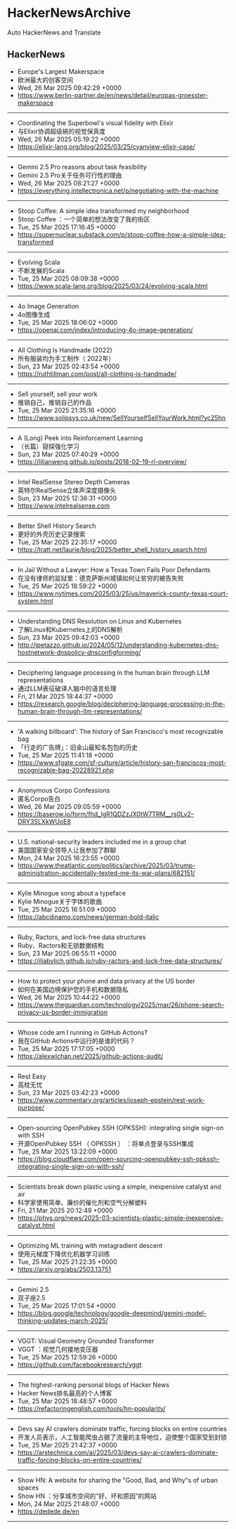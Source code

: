 # HackerNewsArchive
Auto HackerNews and Translate

## HackerNews
* Europe's Largest Makerspace
* 欧洲最大的创客空间
* Wed, 26 Mar 2025 09:42:29 +0000
* https://www.berlin-partner.de/en/news/detail/europas-groesster-makerspace
----
* Coordinating the Superbowl's visual fidelity with Elixir
* 与Elixir协调超级碗的视觉保真度
* Wed, 26 Mar 2025 05:19:22 +0000
* https://elixir-lang.org/blog/2025/03/25/cyanview-elixir-case/
----
* Gemini 2.5 Pro reasons about task feasibility
* Gemini 2.5 Pro关于任务可行性的理由
* Wed, 26 Mar 2025 08:21:27 +0000
* https://everything.intellectronica.net/p/negotiating-with-the-machine
----
* Stoop Coffee: A simple idea transformed my neighborhood
* Stoop Coffee ：一个简单的想法改变了我的街区
* Tue, 25 Mar 2025 17:16:45 +0000
* https://supernuclear.substack.com/p/stoop-coffee-how-a-simple-idea-transformed
----
* Evolving Scala
* 不断发展的Scala
* Tue, 25 Mar 2025 08:09:38 +0000
* https://www.scala-lang.org/blog/2025/03/24/evolving-scala.html
----
* 4o Image Generation
* 4o图像生成
* Tue, 25 Mar 2025 18:06:02 +0000
* https://openai.com/index/introducing-4o-image-generation/
----
* All Clothing Is Handmade (2022)
* 所有服装均为手工制作（ 2022年）
* Sun, 23 Mar 2025 02:43:54 +0000
* https://ruthtillman.com/post/all-clothing-is-handmade/
----
* Sell yourself, sell your work
* 推销自己，推销自己的作品
* Tue, 25 Mar 2025 21:35:16 +0000
* https://www.solipsys.co.uk/new/SellYourselfSellYourWork.html?yc25hn
----
* A (Long) Peek into Reinforcement Learning
* （长篇）窥探强化学习
* Sun, 23 Mar 2025 07:40:29 +0000
* https://lilianweng.github.io/posts/2018-02-19-rl-overview/
----
* Intel RealSense Stereo Depth Cameras
* 英特尔RealSense立体声深度摄像头
* Sun, 23 Mar 2025 12:36:31 +0000
* https://www.intelrealsense.com
----
* Better Shell History Search
* 更好的外壳历史记录搜索
* Tue, 25 Mar 2025 22:35:17 +0000
* https://tratt.net/laurie/blog/2025/better_shell_history_search.html
----
* In Jail Without a Lawyer: How a Texas Town Fails Poor Defendants
* 在没有律师的监狱里：德克萨斯州城镇如何让贫穷的被告失败
* Tue, 25 Mar 2025 18:59:22 +0000
* https://www.nytimes.com/2025/03/25/us/maverick-county-texas-court-system.html
----
* Understanding DNS Resolution on Linux and Kubernetes
* 了解Linux和Kubernetes上的DNS解析
* Sun, 23 Mar 2025 09:42:03 +0000
* http://jpetazzo.github.io/2024/05/12/understanding-kubernetes-dns-hostnetwork-dnspolicy-dnsconfigforming/
----
* Deciphering language processing in the human brain through LLM representations
* 通过LLM表征破译人脑中的语言处理
* Fri, 21 Mar 2025 18:44:37 +0000
* https://research.google/blog/deciphering-language-processing-in-the-human-brain-through-llm-representations/
----
* 'A walking billboard': The history of San Francisco's most recognizable bag
* 「行走的广告牌」：旧金山最知名包包的历史
* Tue, 25 Mar 2025 11:41:18 +0000
* https://www.sfgate.com/sf-culture/article/history-san-franciscos-most-recognizable-bag-20228921.php
----
* Anonymous Corpo Confessions
* 匿名Corpo告白
* Wed, 26 Mar 2025 09:05:59 +0000
* https://baserow.io/form/fhd_IgR1QDZzJX0tW7TRM__rs0Lv2-DRY3SLXkWUoE8
----
* U.S. national-security leaders included me in a group chat
* 美国国家安全领导人让我参加了群聊
* Mon, 24 Mar 2025 16:23:55 +0000
* https://www.theatlantic.com/politics/archive/2025/03/trump-administration-accidentally-texted-me-its-war-plans/682151/
----
* Kylie Minogue song about a typeface
* Kylie Minogue关于字体的歌曲
* Tue, 25 Mar 2025 16:51:09 +0000
* https://abcdinamo.com/news/german-bold-italic
----
* Ruby, Ractors, and lock-free data structures
* Ruby、Ractors和无锁数据结构
* Sun, 23 Mar 2025 06:55:11 +0000
* https://iliabylich.github.io/ruby-ractors-and-lock-free-data-structures/
----
* How to protect your phone and data privacy at the US border
* 如何在美国边境保护您的手机和数据隐私
* Wed, 26 Mar 2025 10:44:22 +0000
* https://www.theguardian.com/technology/2025/mar/26/phone-search-privacy-us-border-immigration
----
* Whose code am I running in GitHub Actions?
* 我在GitHub Actions中运行的是谁的代码？
* Tue, 25 Mar 2025 17:17:05 +0000
* https://alexwlchan.net/2025/github-actions-audit/
----
* Rest Easy
* 高枕无忧
* Sun, 23 Mar 2025 03:42:23 +0000
* https://www.commentary.org/articles/joseph-epstein/rest-work-purpose/
----
* Open-sourcing OpenPubkey SSH (OPKSSH): integrating single sign-on with SSH
* 开源OpenPubkey SSH （ OPKSSH ） ：将单点登录与SSH集成
* Tue, 25 Mar 2025 13:22:09 +0000
* https://blog.cloudflare.com/open-sourcing-openpubkey-ssh-opkssh-integrating-single-sign-on-with-ssh/
----
* Scientists break down plastic using a simple, inexpensive catalyst and air
* 科学家使用简单、廉价的催化剂和空气分解塑料
* Fri, 21 Mar 2025 20:12:49 +0000
* https://phys.org/news/2025-03-scientists-plastic-simple-inexpensive-catalyst.html
----
* Optimizing ML training with metagradient descent
* 使用元梯度下降优化机器学习训练
* Tue, 25 Mar 2025 21:22:35 +0000
* https://arxiv.org/abs/2503.13751
----
* Gemini 2.5
* 双子座2.5
* Tue, 25 Mar 2025 17:01:54 +0000
* https://blog.google/technology/google-deepmind/gemini-model-thinking-updates-march-2025/
----
* VGGT: Visual Geometry Grounded Transformer
* VGGT ：视觉几何接地变压器
* Tue, 25 Mar 2025 12:59:26 +0000
* https://github.com/facebookresearch/vggt
----
* The highest-ranking personal blogs of Hacker News
* Hacker News排名最高的个人博客
* Tue, 25 Mar 2025 18:48:57 +0000
* https://refactoringenglish.com/tools/hn-popularity/
----
* Devs say AI crawlers dominate traffic, forcing blocks on entire countries
* 开发人员表示，人工智能爬虫占据了流量的主导地位，迫使整个国家受到封锁
* Tue, 25 Mar 2025 21:42:37 +0000
* https://arstechnica.com/ai/2025/03/devs-say-ai-crawlers-dominate-traffic-forcing-blocks-on-entire-countries/
----
* Show HN: A website for sharing the "Good, Bad, and Why"s of urban spaces
* Show HN ：分享城市空间的“好、坏和原因”的网站
* Mon, 24 Mar 2025 21:48:07 +0000
* https://dedede.de/en
----

